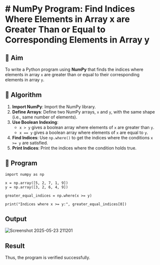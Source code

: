 # # NumPy Program: Find Indices Where Elements in Array x are Greater Than or Equal to Corresponding Elements in Array y

## 🎯 Aim
To write a Python program using **NumPy** that finds the indices where elements in array `x` are greater than or equal to their corresponding elements in array `y`.

## 🧠 Algorithm
1. **Import NumPy**: Import the NumPy library.
2. **Define Arrays**: Define two NumPy arrays, `x` and `y`, with the same shape (i.e., same number of elements).
3. **Use Boolean Indexing**: 
   - `x > y` gives a boolean array where elements of `x` are greater than `y`.
   - `x == y` gives a boolean array where elements of `x` are equal to `y`.
4. **Find Indices**: Use `np.where()` to get the indices where the conditions `x >= y` are satisfied.
5. **Print Indices**: Print the indices where the condition holds true.

## 🧾 Program

```
import numpy as np

x = np.array([5, 2, 7, 1, 9])
y = np.array([3, 2, 6, 4, 9])

greater_equal_indices = np.where(x >= y)

print("Indices where x >= y:", greater_equal_indices[0])
```

## Output


![Screenshot 2025-05-23 211201](https://github.com/user-attachments/assets/dacbf9b5-ba1c-4137-8514-ca44d8d2581f)


## Result

Thus, the program is verified successfully.
